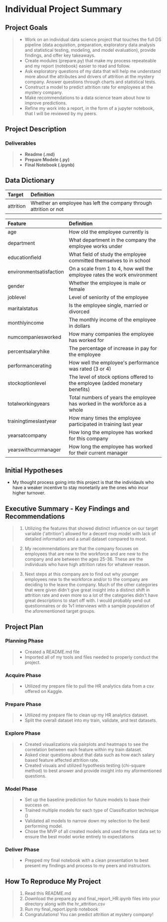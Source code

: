 # Individual Project Summary

## Project Goals

> - Work on an individual data science project that touches the full DS pipeline (data acquistion, preparation, exploratory data analysis and statistical testing, modeling, and model evaluation), provide findings, and offer key takeaways.
> - Create modules (prepare.py) that make my process repeateable and my report (notebook) easier to read and follow.
> - Ask exploratory questions of my data that will help me understand more about the attributes and drivers of attrition at the mystery company. Answer questions through charts and statistical tests.
> - Construct a model to predict attrition rate for employees at the mystery company.
> - Make recommendations to a data science team about how to improve predictions.
> - Refine my work into a report, in the form of a jupyter notebook, that I will be reviewed by my peers.

## Project Description

### Deliverables

> - **Readme (.md)**
> - **Prepare Modele (.py)**
> - **Final Notebook (.ipynb)**

## Data Dictionary

|Target|Definition
|:-------|:----------|
|attrition|Whether an employee has left the company through attrition or not|

|Feature|Definition|
|:-------|:----------|
|age                     |How old the employee currently is|
|department              |What department in the company the employee works under|
|educationfield          |What field of study the employee committed themselves to in school|
|environmentsatisfaction |On a scale from 1 to 4, how well the employee rates the work environment|
|gender                  |Whether the employee is male or female| 
|joblevel                |Level of seniority of the employee|
|maritalstatus           |Is the employee single, married or divorced|
|monthlyincome           |The monthly income of the employee in dollars|
|numcompaniesworked      |How many companies the employee has worked for|
|percentsalaryhike       |The percentage of increase in pay for the employee|
|performancerating       |How well the employee's performance was rated (3 or 4)|
|stockoptionlevel        |The level of stock options offered to the employee (added monetary benefits)|
|totalworkingyears       |Total numbers of years the employee has worked in the workforce as a whole|
|trainingtimeslastyear   |How many times the employee participated in training last year|
|yearsatcompany          |How long the employee has worked for this company|
|yearswithcurrmanager    |How long the employee has worked for their current manager|

## Initial Hypotheses
- My thought process going into this project is that the individauls who have a weaker incentive to stay monetarily are the ones who incur higher turnover.

## Executive Summary - Key Findings and Recommendations
> 1. Utilizing the features that showed distinct influence on our target variable ('attrition') allowed for a decent mvp model with lack of detailed information and a small dataset compared to most.

> 2. My recommendations are that the company focuses on employees that are new to the workforce and are new to the company and are between the ages 25-36.  These are the individuals who have high attrition rates for whatever reason.

> 3. Next steps at this company are to find out why younger employees new to the workforce and/or to the company are deciding to the leave the company.  Much of the other categories that were given didn't give great insight into a distinct shift in attrition rate and even more so a lot of the categories didn't have great descriptions to start off with.  I would probably send out questionnaires or do 1v1 interviews with a sample population of the aforementioned target groups.

## Project Plan

### Planning Phase

> - Created a README.md file
> - Imported all of my tools and files needed to properly conduct the project.

### Acquire Phase

> - Utilized my prepare file to pull the HR analytics data from a csv offered on Kaggle.

### Prepare Phase

> - Utilized my prepare file to clean up my HR analytics dataset.
> - Split the overall dataset into my train, validate, and test datasets.

### Explore Phase

> - Created visualizations via pairplots and heatmaps to see the correlation between each feature within my train dataset.
> - Asked clear questions about that data such as how each salary based feature affected attrition rate.
> - Created visuals and utilized hypothesis testing (chi-square method) to best answer and provide insight into my aformentioned questions.

### Model Phase

> - Set up the baseline prediction for future models to base their success on.
> - Trained multiple models for each type of Classification technique ()
> - Validated all models to narrow down my selection to the best performing model.
> - Chose the MVP of all created models and used the test data set to ensure the best model worke entirely to expectations

### Deliver Phase

> - Prepped my final notebook with a clean presentation to best present my findings and process to my peers and instructors.

## How To Reproduce My Project

> 1. Read this README.md
> 2. Download the prepare.py and final_report_HR.ipynb files into your directory along with the hr_attrition.csv
> 3. Run my final_report.ipynb notebook
> 4. Congratulations! You can predict attrition at mystery company!